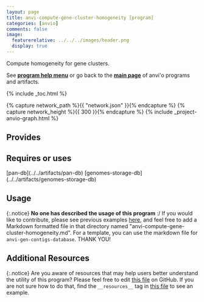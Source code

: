 ```yaml
---
layout: page
title: anvi-compute-gene-cluster-homogeneity [program]
categories: [anvio]
comments: false
image:
  featurerelative: ../../../images/header.png
  display: true
---
```


Compute homogeneity for gene clusters.

See **[program help menu](../../../vignette#anvi-compute-gene-cluster-homogeneity)** or go back to the **[main page](../../)** of anvi'o programs and artifacts.


{% include _toc.html %}
<div id="svg" class="subnetwork"></div>
{% capture network_path %}{{ "network.json" }}{% endcapture %}
{% capture network_height %}{{ 300 }}{% endcapture %}
{% include _project-anvio-graph.html %}


## Provides

<p style="text-align: left" markdown="1"></p>

## Requires or uses

<p style="text-align: left" markdown="1"><span class="artifact-r">[pan-db](../../artifacts/pan-db)</span> <span class="artifact-r">[genomes-storage-db](../../artifacts/genomes-storage-db)</span></p>

## Usage


{:.notice}
**No one has described the usage of this program** :/ If you would like to contribute, please see previous examples [here](https://github.com/merenlab/anvio/tree/master/anvio/docs/programs), and feel free to add a Markdown formatted file in that directory named "anvi-compute-gene-cluster-homogeneity.md". For a template, you can use the markdown file for `anvi-gen-contigs-database`. THANK YOU!


## Additional Resources



{:.notice}
Are you aware of resources that may help users better understand the utility of this program? Please feel free to edit [this file](https://github.com/merenlab/anvio/tree/master/bin/anvi-compute-gene-cluster-homogeneity) on GitHub. If you are not sure how to do that, find the `__resources__` tag in [this file](https://github.com/merenlab/anvio/blob/master/bin/anvi-interactive) to see an example.

